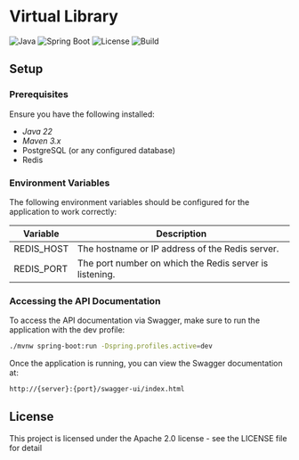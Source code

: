 # Virtual Library

![Java](https://img.shields.io/badge/Java-22-blue)
![Spring Boot](https://img.shields.io/badge/Spring_Boot-3.3-green)
![License](https://img.shields.io/badge/License-Apache2-yellow)
![Build](https://img.shields.io/badge/Build-Maven-red)

## Setup


### Prerequisites
Ensure you have the following installed:
- *Java 22*
- *Maven 3.x*
- PostgreSQL (or any configured database)
- Redis

### Environment Variables
The following environment variables should be configured for the application to work correctly:

| Variable           | Description                              |
|--------------------|------------------------------------------|
| REDIS_HOST    | The hostname or IP address of the Redis server. |
| REDIS_PORT    | The port number on which the Redis server is listening. |


### Accessing the API Documentation
To access the API documentation via Swagger, make sure to run the application with the dev profile:

```bash
./mvnw spring-boot:run -Dspring.profiles.active=dev
```


Once the application is running, you can view the Swagger documentation at:

```bash
http://{server}:{port}/swagger-ui/index.html
```


## License

This project is licensed under the  Apache 2.0 license - see the LICENSE file for detail
